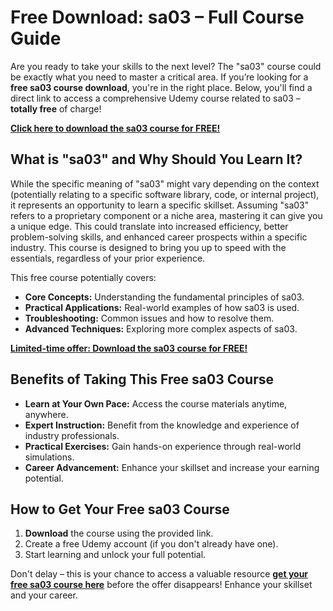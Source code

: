 # Free Download: sa03 – Full Course Guide

Are you ready to take your skills to the next level? The "sa03" course could be exactly what you need to master a critical area. If you’re looking for a **free sa03 course download**, you're in the right place. Below, you'll find a direct link to access a comprehensive Udemy course related to sa03 – **totally free** of charge!

[**Click here to download the sa03 course for FREE!**](https://udemywork.com/sa03)

## What is "sa03" and Why Should You Learn It?

While the specific meaning of "sa03" might vary depending on the context (potentially relating to a specific software library, code, or internal project), it represents an opportunity to learn a specific skillset. Assuming "sa03" refers to a proprietary component or a niche area, mastering it can give you a unique edge. This could translate into increased efficiency, better problem-solving skills, and enhanced career prospects within a specific industry. This course is designed to bring you up to speed with the essentials, regardless of your prior experience.

This free course potentially covers:

*   **Core Concepts:** Understanding the fundamental principles of sa03.
*   **Practical Applications:** Real-world examples of how sa03 is used.
*   **Troubleshooting:** Common issues and how to resolve them.
*   **Advanced Techniques:** Exploring more complex aspects of sa03.

[**Limited-time offer: Download the sa03 course for FREE!**](https://udemywork.com/sa03)

## Benefits of Taking This Free sa03 Course

*   **Learn at Your Own Pace:** Access the course materials anytime, anywhere.
*   **Expert Instruction:** Benefit from the knowledge and experience of industry professionals.
*   **Practical Exercises:** Gain hands-on experience through real-world simulations.
*   **Career Advancement:** Enhance your skillset and increase your earning potential.

## How to Get Your Free sa03 Course

1.  **Download** the course using the provided link.
2.  Create a free Udemy account (if you don't already have one).
3.  Start learning and unlock your full potential.

Don't delay – this is your chance to access a valuable resource **[get your free sa03 course here](https://udemywork.com/sa03)** before the offer disappears! Enhance your skillset and your career.
